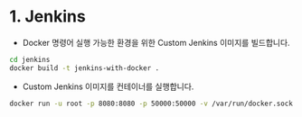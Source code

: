 # 1. Jenkins

-   Docker 명령어 실행 가능한 환경을 위한 Custom Jenkins 이미지를 빌드합니다.

```bash
cd jenkins
docker build -t jenkins-with-docker .
```

-   Custom Jenkins 이미지를 컨테이너를 실행합니다.

```bash
docker run -u root -p 8080:8080 -p 50000:50000 -v /var/run/docker.sock:/var/run/docker.sock -v /var/jenkins_home --name jenkins jenkins-with-docker
```

